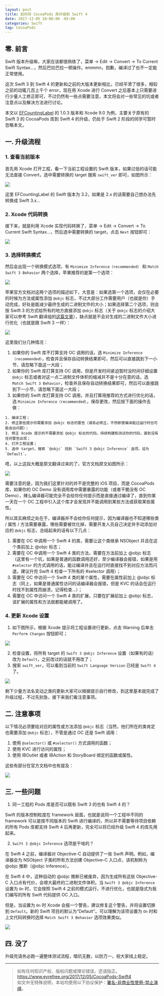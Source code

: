 ```yaml
---
layout: post
title: 如何将 CocoaPods 库升级到 Swift 4
date: 2017-12-05 10:00:00 -05:00
categories: Swift
tag: CocoaPods
---
```


## 零. 前言

Swift 版本升级嘛，大家应该都很熟练了，菜单 -> Edit -> Convert -> To Current Swift Syntax...，然后巴拉巴拉一顿操作。emmmn，抱歉，编译过了也不一定能正常使用。

这次 Swift 3 到 Swift 4 的更新和之前的大版本更新相比，已经平滑了很多，相较之前的动辄几百上千个 error，现在用 Xcode 进行 Convert 之后基本上只需要进行少量人工修正即可，不过仍然有一些点需要注意，本文将会对一些常见的坑或者注意点以及解决方法进行讨论。

本文以 [EFCountingLabel](https://github.com/EyreFree/EFCountingLabel) 的 1.0.3 版本和 Xcode 9.0 为例，主要关于原有的 Swift 3 的 CocoaPods 库到 Swift 4 的升级，仍处于 Swift 2 阶段的同学可暂时忽略本文。

## 一. 升级流程

### 1. 查看当前版本

首先用 Xcode 打开工程，看一下当前工程设置的 Swift 版本，如果过低的话可能无法直接 Convert，选中需要转换的 target 搜索 `swift_ver` 即可，如图所示：

![](http://upload-images.jianshu.io/upload_images/1018190-51f2abcb6ffc474c.jpg?imageMogr2/auto-orient/strip%7CimageView2/2/w/1240)

这里 EFCountingLabel 的 Swift 版本为 3.2，如果是 2.x 的话需要自己想办法先转换成 Swift 3.x...

### 2. Xcode 代码转换

接下来，就是利用 Xcode 实现代码转换了，菜单 -> Edit -> Convert -> To Current Swift Syntax...，然后选中需要转换的 target，点击 `Next` 按钮即可：

![](http://upload-images.jianshu.io/upload_images/1018190-7235c3b6ddb5f4fe.jpg?imageMogr2/auto-orient/strip%7CimageView2/2/w/1240)

### 3. 选择转换模式

然后会出现一个转换模式选项，有 `Minimize Inference（recommended）` 和 `Match Swift 3 Behavior` 两个选择，苹果推荐的是第一个选项：

![](http://upload-images.jianshu.io/upload_images/1018190-d603752b86a67dd9.jpg?imageMogr2/auto-orient/strip%7CimageView2/2/w/1240)

苹果官方文档对这两个选项的描述如下，大意是：如果选第一个选项，会仅在必要的时候为方法或属性添加 `@objc` 标志，不过大部分工作需要用户（也就是你）手动完成，好处是能减少最终生成的二进制文件的大小；如果选择第二个选项，则会按 Swift 3 的方式给所有的地方直接添加 `@objc` 标志（关于 `@objc` 标志的介绍大家可以参考 Swift 翻译组的[这篇文章](http://swift.gg/2016/04/20/swift-qa-2016-04-20/)），缺点就是不会对生成的二进制文件大小进行优化（也就是跟 Swift 3 一样）：

![](http://upload-images.jianshu.io/upload_images/1018190-0565c3371c173e78.jpg?imageMogr2/auto-orient/strip%7CimageView2/2/w/1240)

这里我们分几种情况：

1. 如果你的 Swift 库不打算支持 OC 调用的话，选 `Minimize Inference（recommended）`，检查并且保存自动转换结果即可，然后可以直接跳到下一小节，请忽略下面这一大段；
2. 如果你的 Swift 库打算支持 OC 调用，但是开发时间紧迫暂时没时间仔细设置 `@objc` 标志或者对这一点二进制文件体积的缩减并不是十分在意的话，选 `Match Swift 3 Behavior`，检查并且保存自动转换结果即可，然后可以直接跳到下一小节，请忽略下面这一大段；
3. 如果你的 Swift 库打算支持 OC 调用，并且打算用推荐的方式进行优化的话，选 `Minimize Inference（recommended）`，保存更改，然后按下面的操作去做：

```
1. 编译工程；
2. 修正那些提示你需要添加 @objc 标志的警告（请务必修正，不然即使编译能过运行时也可能会出问题）；
3. 修正 Xcode 提示的不需要添加 @objc 标志的代码，持续构建和测试你的代码，直到没有任何警告出现；
4. 打开工程设置；
5. 选中 target，搜索 `@objc` 找到 `Swift 3 @objc Inference` 选项，设为 `Default`。
```

唔，以上这段大概是原文翻译过来的了，官方文档原文如图所示：

![](http://upload-images.jianshu.io/upload_images/1018190-57b6b30c33b54e1f.jpg?imageMogr2/auto-orient/strip%7CimageView2/2/w/1240)

需要注意的是，因为我们这里针对的并不是完整的 iOS 项目，而是 CocoaPods 库，如果你的 OC Demo 没有调用库中需要暴露的功能（或者干脆没有 OC Demo），辣么编译器可能完全不会给你任何提示而是直接通过编译了，直到你某一天在一个 OC 工程中引入这个库才会发现并不能调用到某些方法或获取某些属性。

所以其实麻烦之处在于，编译器并不会给你任何提示，因为编译器也不知道哪些类 / 属性 / 方法需要暴露，哪些需要被优化掉，需要开发人员自己决定并手动添加对应的 `@objc` 标志，总结起来的话有以下几点：

1. 需要在 OC 中调用一个 Swift 4 的类，需要让这个类继承 NSObject 并且在这个类前加上 @objc 标志；
2. 需要在 OC 中调用一个 Swift 4 类的方法，需要在方法前加上 @objc 标志（这里有一个坑，如果是普通的函数调用还好，至少编译器会报错，如果是用 `#selector` 的方式调用的话，能过编译并且在运行时直接找不到对应方法而闪退，建议升完 Swift 4 检查一下所有的 #selector 调用）；
3. 需要在 OC 中访问一个 Swift 4 类的某个属性，需要在属性前加上 @objc 标志（同上，如果是普通属性访问的话编译器会报错，但是 KVC 的话会在运行时找不到属性而崩溃，记得检查...）；
4. 需要在 OC 中访问一个 Swift 4 类的扩展，只要在扩展前加上 @objc 标志，该扩展的属性和方法就都能被调用了。

### 4. 更新 Xcode 设置

1. 如下图所示，根据 Xcode 提示将工程设置进行更新，点击 Warning 后单击 `Perform Changes` 按钮即可；

![](http://upload-images.jianshu.io/upload_images/1018190-450ad5a3dfe1641f.jpg?imageMogr2/auto-orient/strip%7CimageView2/2/w/1240)

2. 检查设置，将所有 target 的 `Swift 3 @objc Inference` 设置（如果有的话）改为 `Default`，之前改过的话就不用改了；
3. 搜索 `swift_ver`，可以看到当前的 `Swift Language Version` 已经是 `Swift 4` 了。

![](http://upload-images.jianshu.io/upload_images/1018190-d10ebceafdcfcb6a.jpg?imageMogr2/auto-orient/strip%7CimageView2/2/w/1240)

剩下少量方法名变动之类的更新大家可以根据提示自行修改，到这里基本就完成了升级过程，不过先别急，接下来我们看注意事项。

## 二. 注意事项

以下情况必须要给对应的属性或方法添加 `@objc` 标志（当然，他们所在的类肯定也需要添加 `@objc` 标志），不管是通过 OC 还是 Swift 调用：

1. 使用 `@selector()` 或 `#selector()` 方式调用的函数；
2. 使用 KVC 进行访问的属性；
3. 使用 IBOutlet 或者 IBAction 和 StoryBoard 绑定的函数或属性。

这些有部分在官方文档中也有提及：

![](http://upload-images.jianshu.io/upload_images/1018190-940d3152de88724d.jpg?imageMogr2/auto-orient/strip%7CimageView2/2/w/1240)

## 三. 一些问题

1. 同一工程的 Pods 库是否可以既有 Swift 3 的也有 Swift 4 的？

Swift 的版本控制粒度在 framework 层面，也就是说同一个工程中不同的 framework 可以是按不同版本的 Swift 进行编译的，所以并不需要等待项目依赖的所有 Pods 库都支持 Swift 4 后再更新，完全可以将已经升级 Swift 4 的库先用起来。

2. `Swift 3 @objc Inference` 选项是干啥的？

在 Swift 4 之前，编译器对 Objective-C 自动提供了一些 Swift 声明。例如，编译器会为 NSObject 子类的所有方法创建 Objective-C 入口点，该机制称为 @objc 推断（@objc Inference）。

在 Swift 4 中，这种自动的 @objc 推断已被废弃，因为生成所有这些 Objective-C 入口点有代价，会增大最终的二进制文件体积。当 `Swift 3 @objc Inference` 设置为 `On` 时，它会按照 Swift 4 之前的模式运行，不进行优化，也就是隐式为我们编写的所有 Swift 代码提供 OC 入口。

但是，当设置为 `On` 时 Xcode 会报一个警告，建议修复这个警告，并将设置切换到 `Default`。新的 Swift 项目的默认为“Default”。可以理解为该项设置为 `On` 时和上文代码转换时选择 `Match Swift 3 Behavior` 选项效果类似。

![](http://upload-images.jianshu.io/upload_images/1018190-f32398e06f3f1538.jpg?imageMogr2/auto-orient/strip%7CimageView2/2/w/1240)

## 四. 没了

升级完请务必跑一遍整体测试流程，暗坑无数，以防万一，祝大家线上稳定。

---

> 如有任何知识产权、版权问题或理论错误，还请指正。   
> https://www.eyrefree.org/2017/12/05/CocoaPods-Swift4   
> 如文中无特殊说明，本站均使用以下协议保护：[署名-非商业性使用-禁止演绎](http://creativecommons.org/licenses/by-nc-nd/3.0/cn/)。   
